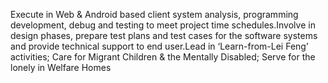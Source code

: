 Execute in Web & Android based client system analysis, programming development, debug and testing to meet project time schedules.Involve in design phases, prepare test plans and test cases for the software systems and provide technical support to end user.Lead in ‘Learn-from-Lei Feng’ activities; Care for Migrant Children & the Mentally Disabled; Serve for the lonely in Welfare Homes

